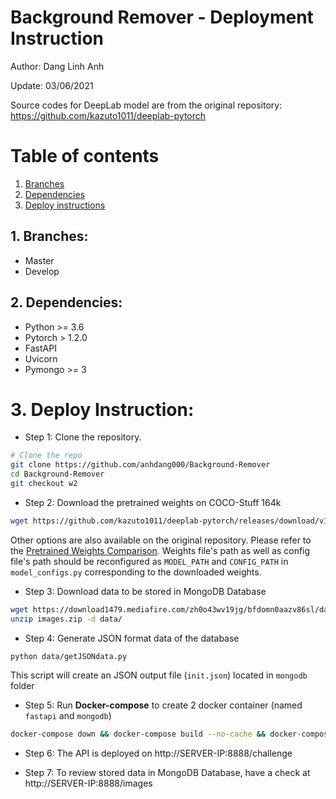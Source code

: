 # Background Remover - Deployment Instruction

Author: Dang Linh Anh

Update: 03/06/2021

Source codes for DeepLab model are from the original repository: https://github.com/kazuto1011/deeplab-pytorch

# Table of contents
1. [Branches](#branches2)
2. [Dependencies](#dependencies2)
3. [Deploy instructions](#deploy2)


## 1. Branches: <a name="branches2"></a>
- Master
- Develop

## 2. Dependencies: <a name="dependencies2"></a>

- Python >= 3.6
- Pytorch > 1.2.0
- FastAPI
- Uvicorn
- Pymongo >= 3

# 3. Deploy Instruction: <a name="deploy2"></a>
- Step 1: Clone the repository.

```sh
# Clone the repo
git clone https://github.com/anhdang000/Background-Remover
cd Background-Remover
git checkout w2
```

- Step 2: Download the pretrained weights on COCO-Stuff 164k

```sh
wget https://github.com/kazuto1011/deeplab-pytorch/releases/download/v1.0/deeplabv2_resnet101_msc-cocostuff164k-100000.pth
```
Other options are also available on the original repository. Please refer to the [Pretrained Weights Comparison](https://github.com/kazuto1011/deeplab-pytorch#performance). Weights file's path as well as config file's path should be reconfigured as `MODEL_PATH` and `CONFIG_PATH` in `model_configs.py` corresponding to the downloaded weights.

- Step 3: Download data to be stored in MongoDB Database

```sh
wget https://download1479.mediafire.com/zh0o43wv19jg/bfdomn0aazv86sl/data.zip
unzip images.zip -d data/
```

- Step 4: Generate JSON format data of the database

```sh
python data/getJSONdata.py
```
This script will create an JSON output file (`init.json`) located in `mongodb` folder

- Step 5: Run <b>Docker-compose</b> to create 2 docker container (named `fastapi` and `mongodb`)

```sh
docker-compose down && docker-compose build --no-cache && docker-compose up
```

- Step 6: The API is deployed on http://SERVER-IP:8888/challenge

- Step 7: To review stored data in MongoDB Database, have a check at http://SERVER-IP:8888/images

